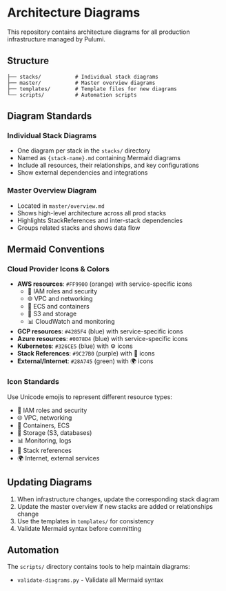 # Architecture Diagrams

This repository contains architecture diagrams for all production infrastructure managed by Pulumi.

## Structure

```
├── stacks/           # Individual stack diagrams
├── master/           # Master overview diagrams
├── templates/        # Template files for new diagrams
└── scripts/          # Automation scripts
```

## Diagram Standards

### Individual Stack Diagrams

- One diagram per stack in the `stacks/` directory
- Named as `{stack-name}.md` containing Mermaid diagrams
- Include all resources, their relationships, and key configurations
- Show external dependencies and integrations

### Master Overview Diagram

- Located in `master/overview.md`
- Shows high-level architecture across all prod stacks
- Highlights StackReferences and inter-stack dependencies
- Groups related stacks and shows data flow

## Mermaid Conventions

### Cloud Provider Icons & Colors
- **AWS resources**: `#FF9900` (orange) with service-specific icons
  - 🔑 IAM roles and security
  - 🌐 VPC and networking
  - 🐳 ECS and containers
  - 💾 S3 and storage
  - 📊 CloudWatch and monitoring
- **GCP resources**: `#4285F4` (blue) with service-specific icons
- **Azure resources**: `#0078D4` (blue) with service-specific icons
- **Kubernetes**: `#326CE5` (blue) with ⚙️ icons
- **Stack References**: `#9C27B0` (purple) with 🔗 icons
- **External/Internet**: `#28A745` (green) with 🌍 icons

### Icon Standards
Use Unicode emojis to represent different resource types:
- 🔑 IAM roles and security
- 🌐 VPC, networking
- 🐳 Containers, ECS
- 💾 Storage (S3, databases)
- 📊 Monitoring, logs
- 🔗 Stack references
- 🌍 Internet, external services

## Updating Diagrams

1. When infrastructure changes, update the corresponding stack diagram
2. Update the master overview if new stacks are added or relationships change
3. Use the templates in `templates/` for consistency
4. Validate Mermaid syntax before committing

## Automation

The `scripts/` directory contains tools to help maintain diagrams:

- `validate-diagrams.py` - Validate all Mermaid syntax

